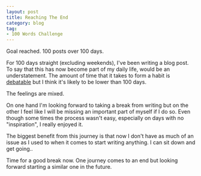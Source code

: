 ```yaml
---
layout: post
title: Reaching The End
category: blog
tag:
- 100 Words Challenge
---
```

Goal reached. 100 posts over 100 days.

For 100 days straight (excluding weekends), I've been writing a blog post. To say that this has now become part of my daily life, would be an understatement. The amount of time that it takes to form a habit is [debatable](http://jamesclear.com/new-habit) but I think it's likely to be lower than 100 days.

The feelings are mixed.

On one hand I'm looking forward to taking a break from writing but on the other I feel like I will be missing an important part of myself if I do so. Even though some times the process wasn't easy, especially on days with no "inspiration", I really enjoyed it.

The biggest benefit from this journey is that now I don't have as much of an issue as I used to when it comes to start writing anything. I can sit down and get going..

Time for a good break now. One journey comes to an end but looking forward starting a similar one in the future.
